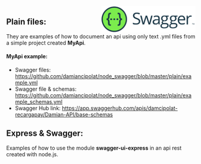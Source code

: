 <img src="https://github.com/damiancipolat/node_swagger/blob/master/doc/logo.png?raw=true" width="250px" align="right" />

## Plain files:
They are examples of how to document an api using only text .yml files from a simple project created **MyApi**.

#### **MyApi example**:
- Swagger files: https://github.com/damiancipolat/node_swagger/blob/master/plain/example.yml
- Swagger file & schemas: https://github.com/damiancipolat/node_swagger/blob/master/plain/example_schemas.yml
- Swagger Hub link: https://app.swaggerhub.com/apis/damcipolat-recargapay/Damian-API/base-schemas

## Express & Swagger:
Examples of how to use the module **swagger-ui-express** in an api rest created with node.js.
